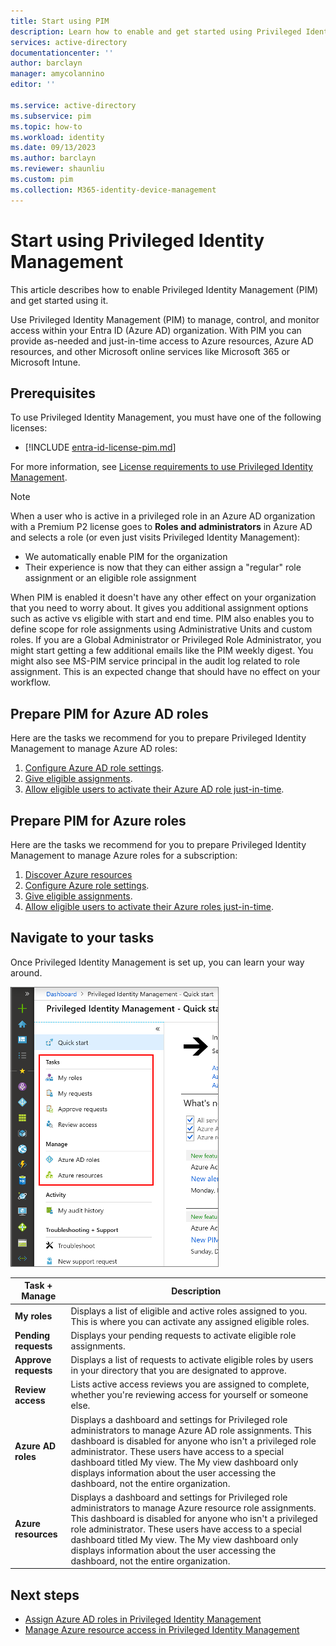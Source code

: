 ```yaml
---
title: Start using PIM
description: Learn how to enable and get started using Privileged Identity Management (PIM) in the Microsoft Entra admin center.
services: active-directory
documentationcenter: ''
author: barclayn
manager: amycolannino
editor: ''

ms.service: active-directory
ms.subservice: pim
ms.topic: how-to
ms.workload: identity
ms.date: 09/13/2023
ms.author: barclayn
ms.reviewer: shaunliu
ms.custom: pim  
ms.collection: M365-identity-device-management
---
```

# Start using Privileged Identity Management

This article describes how to enable Privileged Identity Management (PIM) and get started using it.

Use Privileged Identity Management (PIM) to manage, control, and monitor access within your Entra ID (Azure AD) organization. With PIM you can provide as-needed and just-in-time access to Azure resources, Azure AD resources, and other Microsoft online services like Microsoft 365 or Microsoft Intune.

## Prerequisites

To use Privileged Identity Management, you must have one of the following licenses:

- [!INCLUDE [entra-id-license-pim.md](../../../includes/entra-id-license-pim.md)]


For more information, see [License requirements to use Privileged Identity Management](subscription-requirements.md).

> [!Note]
> When a user who is active in a privileged role in an Azure AD organization with a Premium P2 license goes to **Roles and administrators** in Azure AD and selects a role (or even just visits Privileged Identity Management):
>
> - We automatically enable PIM for the organization
> - Their experience is now that they can either assign a "regular" role assignment or an eligible role assignment
>
> When PIM is enabled it doesn't have any other effect on your organization that you need to worry about. It gives you additional assignment options such as active vs eligible with start and end time. PIM also enables you to define scope for role assignments using Administrative Units and custom roles. If you are a Global Administrator or Privileged Role Administrator, you might start getting a few additional emails like the PIM weekly digest. You might also see MS-PIM service principal in the audit log related to role assignment. This is an expected change that should have no effect on your workflow.

## Prepare PIM for Azure AD roles

Here are the tasks we recommend for you to prepare Privileged Identity Management to manage Azure AD roles:

1. [Configure Azure AD role settings](pim-how-to-change-default-settings.md).
1. [Give eligible assignments](pim-how-to-add-role-to-user.md).
1. [Allow eligible users to activate their Azure AD role just-in-time](pim-how-to-activate-role.md).

## Prepare PIM for Azure roles

Here are the tasks we recommend for you to prepare Privileged Identity Management to manage Azure roles for a subscription:

1. [Discover Azure resources](pim-resource-roles-discover-resources.md)
1. [Configure Azure role settings](pim-resource-roles-configure-role-settings.md).
1. [Give eligible assignments](pim-resource-roles-assign-roles.md).
1. [Allow eligible users to activate their Azure roles just-in-time](pim-resource-roles-activate-your-roles.md).

## Navigate to your tasks

Once Privileged Identity Management is set up, you can learn your way around.

![Navigation window in Privileged Identity Management showing Tasks and Manage options](./media/pim-getting-started/pim-quickstart-tasks.png)

| Task + Manage | Description |
| --- | --- |
| **My roles**  | Displays a list of eligible and active roles assigned to you. This is where you can activate any assigned eligible roles. |
| **Pending requests** | Displays your pending requests to activate eligible role assignments. |
| **Approve requests** | Displays a list of requests to activate eligible roles by users in your directory that you are designated to approve. |
| **Review access** | Lists active access reviews you are assigned to complete, whether you're reviewing access for yourself or someone else. |
| **Azure AD roles** | Displays a dashboard and settings for Privileged role administrators to manage Azure AD role assignments. This dashboard is disabled for anyone who isn't a privileged role administrator. These users have access to a special dashboard titled My view. The My view dashboard only displays information about the user accessing the dashboard, not the entire organization. |
| **Azure resources** | Displays a dashboard and settings for Privileged role administrators to manage Azure resource role assignments. This dashboard is disabled for anyone who isn't a privileged role administrator. These users have access to a special dashboard titled My view. The My view dashboard only displays information about the user accessing the dashboard, not the entire organization. |


## Next steps

- [Assign Azure AD roles in Privileged Identity Management](pim-how-to-add-role-to-user.md)
- [Manage Azure resource access in Privileged Identity Management](pim-resource-roles-discover-resources.md)
